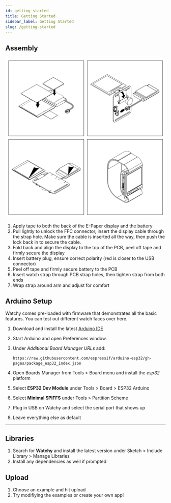 ```yaml
---
id: getting-started
title: Getting Started
sidebar_label: Getting Started
slug: /getting-started
---
```


## Assembly

![Watchy Assembly](../static/img/watchy_assembly_steps.png)

1. Apply tape to both the back of the E-Paper display and the battery
2. Pull lightly to unlock the FFC connector, insert the display cable through the strap hole. Make sure the cable is inserted all the way, then push the lock back in to secure the cable. 
3. Fold back and align the display to the top of the PCB, peel off tape and firmly secure the display
4. Insert battery plug, ensure correct polarity (red is closer to the USB connector)
5. Peel off tape and firmly secure battery to the PCB
6. Insert watch strap through PCB strap holes, then tighten strap from both ends
7. Wrap strap around arm and adjust for comfort

## Arduino Setup

Watchy comes pre-loaded with firmware that demonstrates all the basic features. You can test out different watch faces over here.

1. Download and install the latest <ins>[Arduino IDE](https://www.arduino.cc/en/software)</ins>
2. Start Arduino and open Preferences window.
3. Under *Additional Board Manager URLs* add:

    ```
    https://raw.githubusercontent.com/espressif/arduino-esp32/gh-pages/package_esp32_index.json
    ```
4. Open Boards Manager from Tools > Board menu and install the *esp32* platform
5. Select **ESP32 Dev Module** under Tools > Board > ESP32 Arduino
6. Select **Minimal SPIFFS** under Tools > Partition Scheme
7. Plug in USB on Watchy and select the serial port that shows up
8. Leave everything else as default
---

## Libraries

1. Search for **Watchy** and install the latest version under Sketch > Include Library > Manage Libraries
2. Install any dependencies as well if prompted

## Upload

1. Choose an example and hit upload
2. Try modifiying the examples or create your own app!